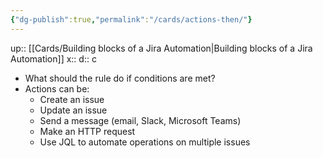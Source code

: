 ```yaml
---
{"dg-publish":true,"permalink":"/cards/actions-then/"}
---
```


up:: [[Cards/Building blocks of a Jira Automation\|Building blocks of a Jira Automation]] 
x:: 
d:: c

-  What should the rule do if conditions are met?
- Actions can be: 
    -   Create an issue
    -   Update an issue
    -   Send a message (email, Slack, Microsoft Teams)
    -   Make an HTTP request
    -   Use JQL to automate operations on multiple issues